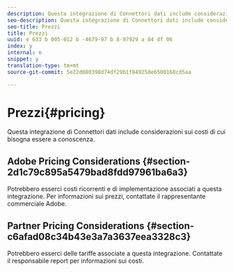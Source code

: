 ```yaml
---
description: Questa integrazione di Connettori dati include considerazioni sui costi di cui bisogna essere a conoscenza.
seo-description: Questa integrazione di Connettori dati include considerazioni sui costi di cui bisogna essere a conoscenza.
seo-title: Prezzi
title: Prezzi
uuid: e 633 b 005-012 b -4679-97 b 8-97929 a 84 df 06
index: y
internal: n
snippet: y
translation-type: tm+mt
source-git-commit: 5e22d080398d74df29b1f849258e6500168cd5aa

---
```



# Prezzi{#pricing}

Questa integrazione di Connettori dati include considerazioni sui costi di cui bisogna essere a conoscenza.

## Adobe Pricing Considerations {#section-2d1c79c895a5479bad8fdd97961ba6a3}

Potrebbero esserci costi ricorrenti e di implementazione associati a questa integrazione. Per informazioni sui prezzi, contattate il rappresentante commerciale Adobe.

## Partner Pricing Considerations {#section-c6afad08c34b43e3a7a3637eea3328c3}

Potrebbero esserci delle tariffe associate a questa integrazione. Contattate il responsabile report per informazioni sui costi.
